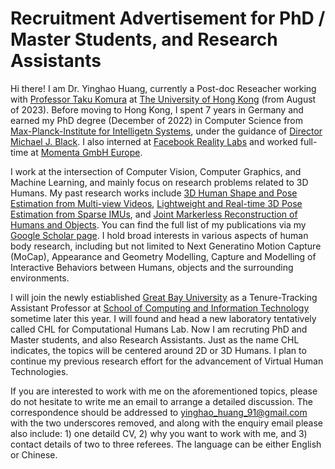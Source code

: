 # Recruitment Advertisement for PhD / Master Students, and Research Assistants

Hi there! I am Dr. Yinghao Huang, currently a Post-doc Reseacher working with [Professor Taku Komura](https://i.cs.hku.hk/~taku/) at [The University of Hong Kong](https://www.hku.hk/) (from August of 2023). Before moving to Hong Kong, I spent 7 years in Germany and earned my PhD degree (December of 2022) in Computer Science from [Max-Planck-Institute for Intelligetn Systems](https://is.mpg.de/), under the guidance of [Director Michael J. Black](https://ps.is.mpg.de/person/black). I also interned at [Facebook Reality Labs](https://about.meta.com/realitylabs/) and worked full-time at [Momenta GmbH Europe](https://www.momenta.cn/en/). 

I work at the intersection of Computer Vision, Computer Graphics, and Machine Learning, and mainly focus on research problems related to 3D Humans. My past research works include [3D Human Shape and Pose Estimation from Multi-view Videos](https://ps.is.mpg.de/publications/muvs-3dv-2017), [Lightweight and Real-time 3D Pose Estimation from Sparse IMUs](https://dip.is.tue.mpg.de/), and [Joint Markerless Reconstruction of Humans and Objects](https://intercap.is.tue.mpg.de/). You can find the full list of my publications via my [Google Scholar page](https://scholar.google.com/citations?user=C3KJzwEAAAAJ). I hold broad interests in various aspects of human body research, including but not limited to Next Generatino Motion Capture (MoCap), Appearance and Geometry Modelling, Capture and Modelling of Interactive Behaviors between Humans, objects and the surrounding environments. 

I will join the newly estiablished [Great Bay University](https://www.gbu.edu.cn/?lang=en) as a Tenure-Tracking Assistant Professor at [School of Computing and Information Technology](https://www.gbu.edu.cn/menu/177) sometime later this year. I will found and head a new laboratory tentatively called CHL for Computational Humans Lab. Now I am recruting PhD and Master students, and also Research Assistants. Just as the name CHL indicates, the topics will be centered around 2D or 3D Humans. I plan to continue my previous research effort for the advancement of Virtual Human Technologies. 

If you are interested to work with me on the aforementioned topics, please do not hesitate to write me an email to arrange a detailed discussion. The correspondence should be addressed to yinghao_huang_91@gmail.com with the two underscores removed, and along with the enquiry email please also include: 1) one detaild CV, 2) why you want to work with me, and 3) contact details of two to three referees. The language can be either English or Chinese. 
